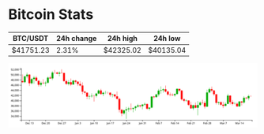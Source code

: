 # Bitcoin Stats

BTC/USDT|24h change|24h high|24h low|
|---|---|---|---|
|$41751.23|2.31%|$42325.02|$40135.04|

<img src="./chart.svg">
